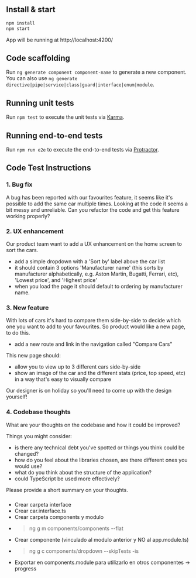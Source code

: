 ## Install & start

```bash
npm install
npm start
```

App will be running at http://localhost:4200/

## Code scaffolding

Run `ng generate component component-name` to generate a new component. You can also use `ng generate directive|pipe|service|class|guard|interface|enum|module`.

## Running unit tests

Run `npm test` to execute the unit tests via [Karma](https://karma-runner.github.io).

## Running end-to-end tests

Run `npm run e2e` to execute the end-to-end tests via [Protractor](http://www.protractortest.org/).

## Code Test Instructions

### 1. Bug fix
A bug has been reported with our favourites feature, it seems like it's possible to add the same car multiple times. Looking at the code it seems a bit messy and unreliable. Can you refactor the code and get this feature working properly?

### 2. UX enhancement
Our product team want to add a UX enhancement on the home screen to sort the cars. 

* add a simple dropdown with a 'Sort by' label above the car list 
* it should contain 3 options 'Manufacturer name' (this sorts by manufacturer alphabetically, e.g. Aston Martin, Bugatti, Ferrari, etc), 'Lowest price', and 'Highest price' 
* when you load the page it should default to ordering by manufacturer name.

### 3. New feature
With lots of cars it's hard to compare them side-by-side to decide which one you want to add to your favourites. So product would like a new page, to do this. 

* add a new route and link in the navigation called "Compare Cars"

This new page should: 

* allow you to view up to 3 different cars side-by-side 
* show an image of the car and the different stats (price, top speed, etc) in a way that's easy to visually compare

Our designer is on holiday so you'll need to come up with the design yourself! 

### 4. Codebase thoughts
What are your thoughts on the codebase and how it could be improved? 

Things you might consider: 

* is there any technical debt you've spotted or things you think could be changed? 
* how do you feel about the libraries chosen, are there different ones you would use? 
* what do you think about the structure of the application? 
* could TypeScript be used more effectively? 

Please provide a short summary on your thoughts.

###

- Crear carpeta interface
- Crear car.interface.ts
- Crear carpeta components y modulo
- >ng g m components/components --flat
- Crear componente (vinculado al modulo anterior y NO al app.module.ts)
- >ng g c components/dropdown --skipTests -is
- Exportar en components.module para utilizarlo en otros componentes -> progress
